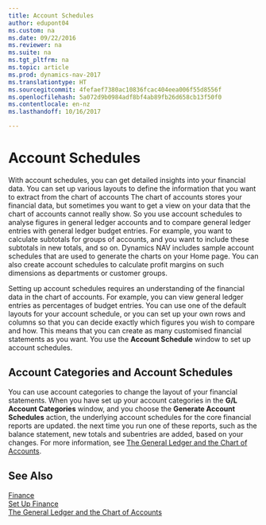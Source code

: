 ```yaml
---
title: Account Schedules
author: edupont04
ms.custom: na
ms.date: 09/22/2016
ms.reviewer: na
ms.suite: na
ms.tgt_pltfrm: na
ms.topic: article
ms.prod: dynamics-nav-2017
ms.translationtype: HT
ms.sourcegitcommit: 4fefaef7380ac10836fcac404eea006f55d8556f
ms.openlocfilehash: 5a072d9b0984adf8bf4ab89fb26d658cb13f50f0
ms.contentlocale: en-nz
ms.lasthandoff: 10/16/2017

---
```


# <a name="account-schedules"></a>Account Schedules
With account schedules, you can get detailed insights into your financial data. You can set up various layouts to define the information that you want to extract from the chart of accounts The chart of accounts stores your financial data, but sometimes you want to get a view on your data that the chart of accounts cannot really show. So you use account schedules to analyse figures in general ledger accounts and to compare general ledger entries with general ledger budget entries.
For example, you want to calculate subtotals for groups of accounts, and you want to include these subtotals in new totals, and so on.
Dynamics NAV includes sample account schedules that are used to generate the charts on your Home page. You can also create account schedules to calculate profit margins on such dimensions as departments or customer groups.  

Setting up account schedules requires an understanding of the financial data in the chart of accounts.
For example, you can view general ledger entries as percentages of budget entries.
You can use one of the default layouts for your account schedule, or you can set up your own rows and columns so that you can decide exactly which figures you wish to compare and how.
This means that you can create as many customised financial statements as you want. You use the **Account Schedule** window to set up account schedules.  

## <a name="account-categories-and-account-schedules"></a>Account Categories and Account Schedules
You can use account categories to change the layout of your financial statements. When you have set up your account categories in the **G/L Account Categories** window, and you choose the **Generate Account Schedules** action, the underlying account schedules for the core financial reports are updated. the next time you run one of these reports, such as the balance statement, new totals and subentries are added, based on your changes. For more information, see [The General Ledger and the Chart of Accounts](finance-general-ledger.md).    
## <a name="see-also"></a>See Also
[Finance](finance.md)  
[Set Up Finance](finance-setup-finance.md)  
[The General Ledger and the Chart of Accounts](finance-general-ledger.md)  

